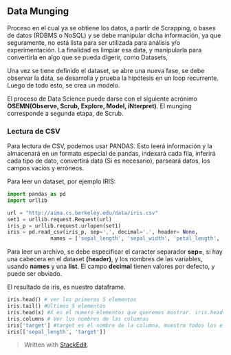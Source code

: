 ## Data Munging

Proceso en el cual ya se obtiene los datos, a partir de Scrapping, o bases de datos (RDBMS o NoSQL) y se debe manipular dicha información, ya que seguramente, no está lista para ser utilizada para análisis y/o experimentación.
La finalidad es limpiar esa data, y manipularla para convertirla en algo que se pueda digerir, como Datasets, 

Una vez se tiene definido el dataset, se abre una nueva fase, se debe observar la data, se desarrolla y prueba la hipótesis en un loop recurrente. Luego de todo esto, se crea un modelo. 

El proceso de Data Science puede darse con el siguiente acrónimo
**OSEMN(Observe, Scrub, Explore, Model, iNterpret)**. El munging corresponde a segunda etapa, de Scrub. 

### Lectura de CSV

Para lectura de CSV, podemos usar PANDAS. Esto leerá información y la almacenará en un formato especial de pandas, indexará cada fila, inferirá cada tipo de dato, convertirá data (Si es necesario), parseará datos, los campos vacíos y erróneos.

Para leer un dataset, por ejemplo IRIS:

```python
import pandas as pd
import urllib

url = "http://aima.cs.berkeley.edu/data/iris.csv"
set1 = urllib.request.Request(url)
iris_p = urllib.request.urlopen(set1)
iris = pd.read_csv(iris_p, sep=',', decimal='.', header= None,
              names = ['sepal_length', 'sepal_width', 'petal_length', 'petal_width', 'target'])
```
Para leer un archivo, se debe especificar el caracter separador **sep=**, si hay una cabecera en el dataset **(header)**, y los nombres de las variables, usando **names** y una **list**.  El campo **decimal** tienen valores por defecto, y puede ser obviado. 

El resultado de iris, es nuestro dataframe. 

```python
iris.head() # ver los primeros 5 elementos
iris.tail() #Ultimos 5 elementos	
iris.head(x) #X es el numero elementos que queremos mostrar. iris.head(2) muestra los primeros 2
iris.columns # Ver los nombres de las columnas
iris['target'] #target es el nombre de la columna, muestra todos los elementos de dicha columna
iris[['sepal_length', 'target']]

```
> Written with [StackEdit](https://stackedit.io/).
<!--stackedit_data:
eyJoaXN0b3J5IjpbMTcwNTUwNTkwNywzMTkzMzUzMjcsLTE2MT
M2ODYzNV19
-->